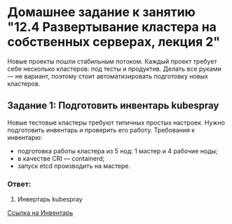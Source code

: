 # Домашнее задание к занятию "12.4 Развертывание кластера на собственных серверах, лекция 2"
Новые проекты пошли стабильным потоком. Каждый проект требует себе несколько кластеров: под тесты и продуктив. Делать все руками — не вариант, поэтому стоит автоматизировать подготовку новых кластеров.

## Задание 1: Подготовить инвентарь kubespray
Новые тестовые кластеры требуют типичных простых настроек. Нужно подготовить инвентарь и проверить его работу. Требования к инвентарю:
* подготовка работы кластера из 5 нод: 1 мастер и 4 рабочие ноды;
* в качестве CRI — containerd;
* запуск etcd производить на мастере.

### Ответ:

1. Инвертарь kubespray

[Ссылка на Инвентарь](https://github.com/kezan860/netology_devkube/blob/master/08_k8s_4/src/ansible/inventory.ini)
